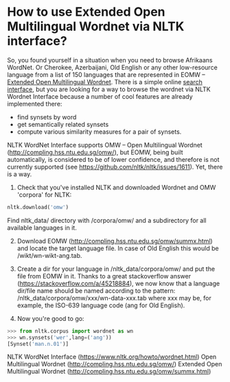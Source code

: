 

# How to use Extended Open Multilingual Wordnet via NLTK interface?

So, you found yourself in a situation when you need to browse Afrikaans WordNet. Or Cherokee, Azerbaijani, Old English or any other low-resource language from a list of 150 languages that are represented in EOMW –  [Extended Open Multilingual Wordnet](http://compling.hss.ntu.edu.sg/omw/summx.html). There is a simple online [search interface](http://compling.hss.ntu.edu.sg/omw/cgi-bin/wn-gridx.cgi?gridmode=gridx), but you are looking for a way to browse the wordnet via NLTK Wordnet Interface because a number of cool features are already implemented there:
* find synsets by word
* get semantically related synsets
* compute  various similarity measures for a pair of synsets.

NLTK WordNet Interface supports OMW – Open Multilingual Wordnet (http://compling.hss.ntu.edu.sg/omw/), but EOMW, being built automatically, is considered to be of lower confidence, and therefore is not currently supported (see https://github.com/nltk/nltk/issues/1611). Yet, there is a way.

1. Check that you've installed NLTK and downloaded Wordnet and OMW 'corpora' for NLTK:
```python
nltk.download('omw')
```

Find nltk_data/ directory with /corpora/omw/ and a subdirectory for all available languages in it.


2. Download EOMW (http://compling.hss.ntu.edu.sg/omw/summx.html) and locate the target language file. In case of Old English this would be /wikt/wn-wikt-ang.tab.


3. Create a dir for your language in /nltk_data/corpora/omw/ and put the file from EOMW in it. Thanks to a great stackoverflow answer (https://stackoverflow.com/a/45218884), we now know that a language dir/file name should be named according to the pattern:
/nltk_data/corpora/omw/xxx/wn-data-xxx.tab
where xxx may be, for example, the ISO-639 language code (ang for Old English).

4. Now you're good to go:
```python
>>> from nltk.corpus import wordnet as wn
>>> wn.synsets('wer',lang=('ang'))
[Synset('man.n.01')]
```



NLTK WordNet Interface (https://www.nltk.org/howto/wordnet.html)
Open Multilingual Wordnet (http://compling.hss.ntu.edu.sg/omw/)
Extended Open Multilingual Wordnet (http://compling.hss.ntu.edu.sg/omw/summx.html)


